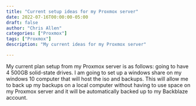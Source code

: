 ```yaml
---
title: "Current setup ideas for my Proxmox server"
date: 2022-07-16T00:00:00-05:00
draft: false
author: "Chris Allen"
categories: ["Proxmox"]
tags: ["Proxmox"]
description: "My current ideas for my Proxmox server"

---
```

My current plan setup from my Proxmox server is as follows:
going to have 4 500GB solid-state drives.  I am going to set up a windows share on my windows 10 computer that will host the iso and backups. This will allow me to back up my backups on a local computer without having to use space on my Proxmox server and it will be automatically backed up to my Backblaze account.
